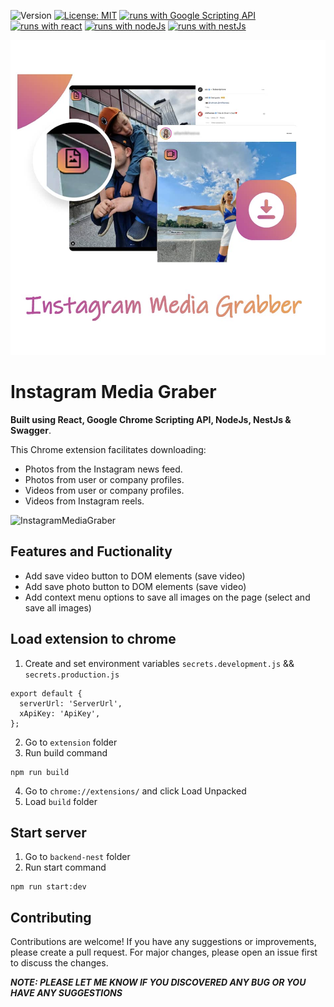 ![Version](https://img.shields.io/badge/Version-1.0-blue.svg?cacheSeconds=2592000)
[![License: MIT](https://img.shields.io/badge/License-MIT-yellow.svg)](https://opensource.org/licenses/MIT)
[![runs with Google Scripting API](https://img.shields.io/badge/Runs%20with%20Chrome_Scripting_API-000.svg?style=flat-square&logo=Google&labelColor=DF3A2A&logoColor=E8AF01)](https://developer.chrome.com/docs/extensions/reference/api/scripting)
[![runs with react](https://img.shields.io/badge/Runs%20with%20React-000.svg?style=flat-square&logo=React&labelColor=f3f3f3&logoColor=61DAFB)](https://uk.legacy.reactjs.org/)
[![runs with nodeJs](https://img.shields.io/badge/Runs%20with%20NodeJs-000.svg?style=flat-square&logo=nodedotjs&labelColor=f3f3f3&logoColor=#3C823B)](https://nodejs.org/ru)
[![runs with nestJs](https://img.shields.io/badge/Runs%20with%20NestJs-000.svg?style=flat-square&logo=NestJs&labelColor=f3f3f3&logoColor=red)](https://docs.nestjs.com/)

![InstagramMediaGraber](./media/4882388.jpg)

# Instagram Media Graber

**Built using React, Google Chrome Scripting API, NodeJs, NestJs & Swagger**.

This Chrome extension facilitates downloading:

- Photos from the Instagram news feed.
- Photos from user or company profiles.
- Videos from user or company profiles.
- Videos from Instagram reels.

![InstagramMediaGraber](./media//extension-720.gif)

## Features and Fuctionality

- Add save video button to DOM elements (save video)
- Add save photo button to DOM elements (save video)
- Add context menu options to save all images on the page (select and save all images)

<!-- ![InstagramMediaGraber](./media/intagif2.gif) -->

## Load extension to chrome

1. Create and set environment variables `secrets.development.js` && `secrets.production.js`

```
export default {
  serverUrl: 'ServerUrl',
  xApiKey: 'ApiKey',
};

```

2. Go to `extension` folder
3. Run build command

```
npm run build

```

4. Go to `chrome://extensions/` and click Load Unpacked
5. Load `build` folder

## Start server

1. Go to `backend-nest` folder
2. Run start command

```
npm run start:dev
```

## Contributing

Contributions are welcome! If you have any suggestions or improvements, please create a pull request. For major changes, please open an issue first to discuss the changes.

**_NOTE: PLEASE LET ME KNOW IF YOU DISCOVERED ANY BUG OR YOU HAVE ANY SUGGESTIONS_**
